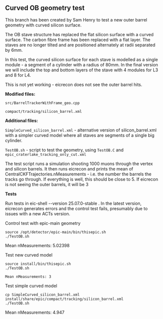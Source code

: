 Curved OB geometry test
-----------------------

This branch has been created by Sam Henry to test a new outer barrel geometry with curved silicon surface.

The OB stave structure has replaced the flat silicon surface with a curved surface. The carbon fibre frame has been replaced with a flat layer. The staves are no longer tilted and are positioned alternately at radii separated by 6mm.

In this test, the curved silicon surface for each stave is modelled as a single module - a segment of a cylinder with a radius of 80mm. In the final version we will include the top and bottom layers of the stave with 4 modules for L3 and 8 for L4.

This is not yet working - eicrecon does not see the outer barrel hits.

**Modified files:**

```src/BarrelTrackerWithFrame_geo.cpp```

```compact/tracking/silicon_barrel.xml```

**Additional files:**

```SimpleCurved_silicon_barrel.xml``` - alternative version of silicon_barrel.xml with a simpler curved model where all staves are segments of a single big cylinder.

```TestOB.sh``` - script to test the geometry, using ```TestOB.C``` and  ```epic_craterlake_tracking_only_cut.xml```


The test script runs a simulation shooting 1000 muons through the vertex and silicon barrels. It then runs eicrecon and prints the mean of CentralCKFTrajectories.nMeasurements - i.e. the number the barrels the tracks go through. If everything is well, this should be close to 5. If eicrecon is not seeing the outer barrels, it will be 3


**Tests**

Run tests in eic-shell --version 25.07.0-stable . In the latest version, eicrecon generates errors and the control test fails, presumably due to issues with a new ACTs version.

Control test with epic-main geometry
```
source /opt/detector/epic-main/bin/thisepic.sh
./TestOB.sh
```
Mean nMeasurements: 5.02398

Test new curved model
```
source install/bin/thisepic.sh
./TestOB.sh

Mean nMeasurements: 3
```
Test simple curved model
```
cp SimpleCurved_silicon_barrel.xml install/share/epic/compact/tracking/silicon_barrel.xml
./TestOB.sh
```
Mean nMeasurements: 4.947
